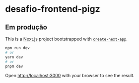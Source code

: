 # desafio-frontend-pigz
## Em produção 
This is a [Next.js](https://nextjs.org/) project bootstrapped with [`create-next-app`](https://github.com/vercel/next.js/tree/canary/packages/create-next-app).

```bash
npm run dev
# or
yarn dev
# or
pnpm dev
```

Open [http://localhost:3000](http://localhost:3000) with your browser to see the result.
